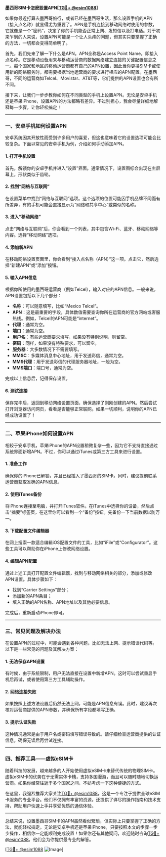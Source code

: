**墨西哥SIM卡怎麽設置APN[[TG💪+ @esim1088](https://t.me/s/esim1088)]**

如果你最近打算去墨西哥旅行，或者已经在墨西哥生活，那么设置手机的APN（接入点名称）就显得尤为重要了。APN是手机连接到移动网络时使用的参数，它就像是一个“密码”，决定了你的手机能否正常上网、发短信以及打电话。对于初来乍到的人来说，设置APN可能是一个让人头疼的问题，但其实只要掌握了正确的方法，一切都会变得简单明了。

首先，我们先来了解一下什么是APN。APN全称是Access Point Name，即接入点名称。它是移动设备用来与移动运营商的数据网络建立连接的关键配置信息之一。每个国家和地区的移动运营商都有自己的APN设置，因此当你更换SIM卡或使用新的网络服务时，都需要根据当地运营商的要求进行相应的APN配置。在墨西哥，不同的运营商如Telcel、Movistar、AT&T等，它们提供的APN设置也会有所不同。

接下来，让我们一步步教你如何在不同类型的手机上设置APN。无论是安卓手机还是苹果iPhone，设置APN的方法都略有差异。不过别担心，我会尽量详细地解释每一步骤，让你轻松搞定！

---

### **一、安卓手机如何设置APN**
安卓系统因其开放性而受到许多用户的喜爱，但这也意味着它的设置选项可能会比较复杂。下面以常见的安卓手机为例，介绍如何手动添加APN。

#### **1. 打开手机设置**
首先，解锁你的安卓手机并进入“设置”界面。通常情况下，设置图标会出现在主屏幕上，形状类似于齿轮。

#### **2. 找到“网络与互联网”**
在设置菜单中找到“网络与互联网”选项。这个选项的位置可能因手机品牌不同而有所差异，有的手机可能会直接显示为“网络和共享中心”或类似的名称。

#### **3. 进入“移动网络”**
点击“网络与互联网”后，你会看到一个列表，其中包含Wi-Fi、蓝牙、移动网络等内容。选择“移动网络”选项。

#### **4. 添加新APN**
在移动网络设置页面里，你会看到“接入点名称（APN）”这一项。点击它，然后选择“新建APN”或“添加”按钮。

#### **5. 输入APN信息**
根据你所使用的墨西哥运营商（例如Telcel），输入对应的APN信息。一般来说，APN设置包括以下几个部分：

- **名称**：可以随意填写，比如“Mexico Telcel”。
- **APN**：这是最重要的字段，具体数值需要查询你所在运营商的官方网站或客服热线。例如，Telcel的APN可能是“internet”。
- **代理**：通常为空。
- **端口**：通常为空。
- **用户名**：有些运营商要求填写，如果没有特别说明，则留空。
- **密码**：同样，如果没有特殊要求，可以留空。
- **服务器**：大多数情况下不需要填写。
- **MMSC**：多媒体消息中心地址，用于发送彩信，通常为空。
- **MMS代理**：用于发送彩信的代理服务器地址，一般为空。
- **MMS端口**：端口号，通常为空。

完成以上信息后，记得保存设置。

#### **6. 测试连接**
保存完毕后，返回到移动网络设置页面，确保选择了刚刚创建的APN。然后尝试打开浏览器访问网页，看看是否能够正常联网。如果一切顺利，说明你的APN已经成功设置了！

---

### **二、苹果iPhone如何设置APN**
相较于安卓手机，苹果iPhone的APN设置稍微复杂一些，因为它不支持直接通过系统界面新增APN。不过，你可以通过iTunes或第三方工具来进行设置。

#### **1. 准备工作**
确保你的iPhone已解锁，并且已经插入了墨西哥的SIM卡。同时，建议提前联系运营商获取准确的APN信息。

#### **2. 使用iTunes备份**
将iPhone连接至电脑，并打开iTunes软件。在iTunes中选择你的设备，然后点击“摘要”标签页，在这里你可以看到一个“备份”按钮。先备份一下当前数据以防万一。

#### **3. 下载配置文件编辑器**
在网上搜索一款适合编辑iOS配置文件的工具，比如“iFile”或“Configurator”。这些工具可以帮助你在iPhone上修改网络设置。

#### **4. 编辑APN配置**
通过上述工具打开配置文件编辑器，找到与移动网络相关的部分，添加或修改APN设置。具体步骤如下：
- 找到“Carrier Settings”部分；
- 添加新的APN条目；
- 填入正确的APN名称、APN地址以及其他必要信息。

完成后，重新启动iPhone即可。

---

### **三、常见问题及解决办法**
在设置APN的过程中，可能会遇到各种问题，比如无法上网、提示错误代码等。以下是一些常见的问题及其解决方案：

#### **1. 无法保存APN设置**
有时候，由于系统限制，用户无法直接在设置中新增APN。这时可以尝试重启手机后再试，或者使用第三方工具辅助操作。

#### **2. 网络连接失败**
如果按照上述方法设置后仍然无法上网，可能是APN信息有误。此时，建议再次核对运营商提供的APN参数，并确保所有字段都填写正确。

#### **3. 提示认证失败**
这种情况通常是由于用户名或密码填写错误导致的。请仔细检查运营商提供的认证信息，确保无误后再尝试连接。

---

### **四、推荐工具——虚拟eSIM卡**
随着科技的发展，越来越多的人开始使用虚拟eSIM卡来替代传统的物理SIM卡。虚拟eSIM卡的优势在于无需实体卡槽，支持多国漫游，而且可以随时随地切换运营商。如果你经常往返于多个国家之间，不妨考虑一下这种便捷的方式。

在这里，我强烈推荐大家关注[TG💪+ @esim1088](https://t.me/s/esim1088)，这是一个专注于提供全球eSIM卡服务的专业平台。他们不仅拥有丰富的资源，还提供了详尽的操作指南和技术支持，帮助用户快速上手并享受优质的通信体验。

---

总结来说，设置墨西哥SIM卡的APN虽然看似繁琐，但实际上只要掌握了正确的方法，就能轻松搞定。无论是安卓手机还是苹果iPhone，只要按照本文的步骤一步步操作，相信你一定能顺利完成设置！如果你还有其他疑问，欢迎随时咨询[TG💪+ @esim1088](https://t.me/s/esim1088)，他们会为你提供最专业的解答。

[[TG💪+ @esim1088](https://t.me/s/esim1088) ![Image](https://i.postimg.cc/4NQfJmqS/Snipaste-2025-05-13-00-14-12.png)]